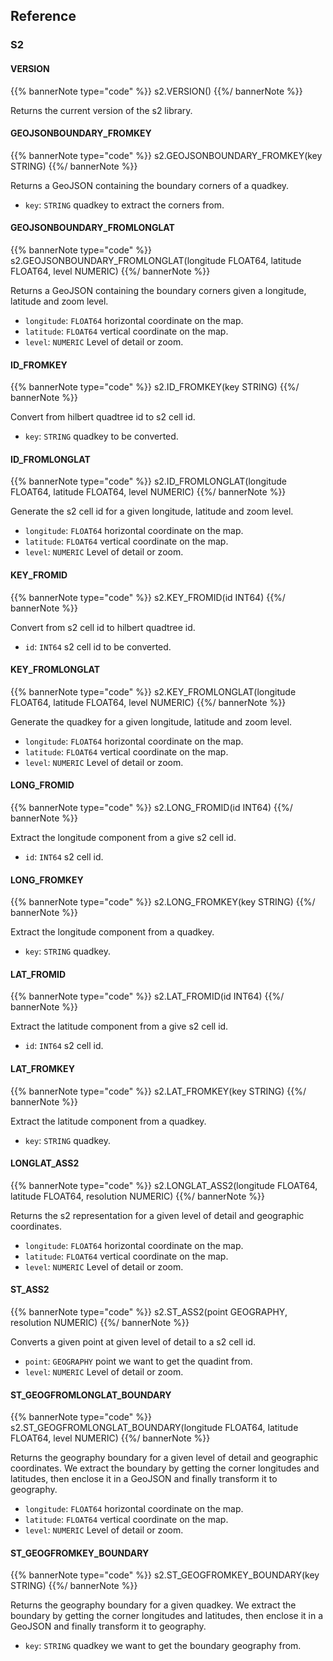 ## Reference

### S2

#### VERSION

{{% bannerNote type="code" %}}
s2.VERSION()
{{%/ bannerNote %}}

Returns the current version of the s2 library.

#### GEOJSONBOUNDARY_FROMKEY

{{% bannerNote type="code" %}}
s2.GEOJSONBOUNDARY_FROMKEY(key STRING) 
{{%/ bannerNote %}}

Returns a GeoJSON containing the boundary corners of a quadkey.

* `key`: `STRING` quadkey to extract the corners from.

#### GEOJSONBOUNDARY_FROMLONGLAT

{{% bannerNote type="code" %}}
s2.GEOJSONBOUNDARY_FROMLONGLAT(longitude FLOAT64, latitude FLOAT64, level NUMERIC)
{{%/ bannerNote %}}

Returns a GeoJSON containing the boundary corners given a longitude, latitude and zoom level.

* `longitude`: `FLOAT64` horizontal coordinate on the map.
* `latitude`: `FLOAT64` vertical coordinate on the map.
* `level`: `NUMERIC` Level of detail or zoom.

#### ID_FROMKEY

{{% bannerNote type="code" %}}
s2.ID_FROMKEY(key STRING)
{{%/ bannerNote %}}

Convert from hilbert quadtree id to s2 cell id.

* `key`: `STRING` quadkey to be converted.

#### ID_FROMLONGLAT

{{% bannerNote type="code" %}}
s2.ID_FROMLONGLAT(longitude FLOAT64, latitude FLOAT64, level NUMERIC)
{{%/ bannerNote %}}

Generate the s2 cell id for a given longitude, latitude and zoom level.

* `longitude`: `FLOAT64` horizontal coordinate on the map.
* `latitude`: `FLOAT64` vertical coordinate on the map.
* `level`: `NUMERIC` Level of detail or zoom.

#### KEY_FROMID

{{% bannerNote type="code" %}}
s2.KEY_FROMID(id INT64)
{{%/ bannerNote %}}

Convert from s2 cell id to hilbert quadtree id.

* `id`: `INT64` s2 cell id to be converted.

#### KEY_FROMLONGLAT

{{% bannerNote type="code" %}}
s2.KEY_FROMLONGLAT(longitude FLOAT64, latitude FLOAT64, level NUMERIC)
{{%/ bannerNote %}}

Generate the quadkey for a given longitude, latitude and zoom level.

* `longitude`: `FLOAT64` horizontal coordinate on the map.
* `latitude`: `FLOAT64` vertical coordinate on the map.
* `level`: `NUMERIC` Level of detail or zoom.

#### LONG_FROMID

{{% bannerNote type="code" %}}
s2.LONG_FROMID(id INT64)
{{%/ bannerNote %}}

Extract the longitude component from a give s2 cell id.

* `id`: `INT64` s2 cell id.

#### LONG_FROMKEY

{{% bannerNote type="code" %}}
s2.LONG_FROMKEY(key STRING)
{{%/ bannerNote %}}

Extract the longitude component from a quadkey.

* `key`: `STRING` quadkey.

#### LAT_FROMID

{{% bannerNote type="code" %}}
s2.LAT_FROMID(id INT64)
{{%/ bannerNote %}}

Extract the latitude component from a give s2 cell id.

* `id`: `INT64` s2 cell id.

#### LAT_FROMKEY

{{% bannerNote type="code" %}}
s2.LAT_FROMKEY(key STRING)
{{%/ bannerNote %}}

Extract the latitude component from a quadkey.

* `key`: `STRING` quadkey.

#### LONGLAT_ASS2

{{% bannerNote type="code" %}}
s2.LONGLAT_ASS2(longitude FLOAT64, latitude FLOAT64, resolution NUMERIC)
{{%/ bannerNote %}}

Returns the s2 representation for a given level of detail and geographic coordinates.

* `longitude`: `FLOAT64` horizontal coordinate on the map.
* `latitude`: `FLOAT64` vertical coordinate on the map.
* `level`: `NUMERIC` Level of detail or zoom.

#### ST_ASS2

{{% bannerNote type="code" %}}
s2.ST_ASS2(point GEOGRAPHY, resolution NUMERIC)
{{%/ bannerNote %}}

Converts a given point at given level of detail to a s2 cell id.

* `point`: `GEOGRAPHY` point we want to get the quadint from.
* `level`: `NUMERIC` Level of detail or zoom.

#### ST_GEOGFROMLONGLAT_BOUNDARY

{{% bannerNote type="code" %}}
s2.ST_GEOGFROMLONGLAT_BOUNDARY(longitude FLOAT64, latitude FLOAT64, level NUMERIC)
{{%/ bannerNote %}}

Returns the geography boundary for a given level of detail and geographic coordinates. We extract the boundary by getting the corner longitudes and latitudes, then enclose it in a GeoJSON and finally transform it to geography.

* `longitude`: `FLOAT64` horizontal coordinate on the map.
* `latitude`: `FLOAT64` vertical coordinate on the map.
* `level`: `NUMERIC` Level of detail or zoom.

#### ST_GEOGFROMKEY_BOUNDARY

{{% bannerNote type="code" %}}
s2.ST_GEOGFROMKEY_BOUNDARY(key STRING)
{{%/ bannerNote %}}

Returns the geography boundary for a given quadkey. We extract the boundary by getting the corner longitudes and latitudes, then enclose it in a GeoJSON and finally transform it to geography.

* `key`: `STRING` quadkey we want to get the boundary geography from.